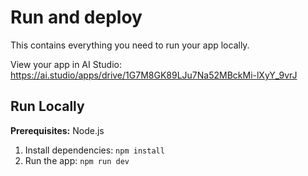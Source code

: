 # Run and deploy

This contains everything you need to run your app locally.

View your app in AI Studio: https://ai.studio/apps/drive/1G7M8GK89LJu7Na52MBckMi-lXyY_9vrJ

## Run Locally

**Prerequisites:**  Node.js


1. Install dependencies:
   `npm install`
2. Run the app:
   `npm run dev`
